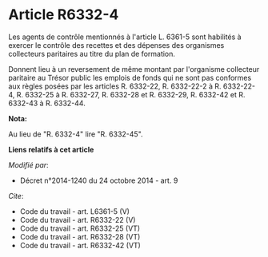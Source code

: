# Article R6332-4

Les agents de contrôle mentionnés à l'article L. 6361-5 sont habilités à exercer le contrôle des recettes et des dépenses des
organismes collecteurs paritaires au titre du plan de formation. 

Donnent lieu à un reversement de même montant par l'organisme collecteur paritaire au Trésor public les emplois de fonds qui
ne sont pas conformes aux règles posées par les articles R. 6332-22, R. 6332-22-2 à R. 6332-22-4, R. 6332-25 à R. 6332-27, 
R. 6332-28 et R. 6332-29, R. 6332-42 et R. 6332-43 à R. 6332-44.

**Nota:**

Au lieu de "R. 6332-4" lire "R. 6332-45".

**Liens relatifs à cet article**

_Modifié par_:

  - Décret n°2014-1240 du 24 octobre 2014 - art. 9

_Cite_:

  - Code du travail - art. L6361-5 (V)
  - Code du travail - art. R6332-22 (V)
  - Code du travail - art. R6332-25 (VT)
  - Code du travail - art. R6332-28 (VT)
  - Code du travail - art. R6332-42 (VT)
